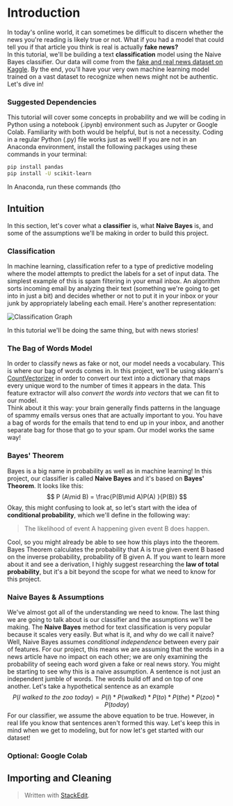 # Introduction
In today's online world, it can sometimes be difficult to discern whether the news you're reading is likely true or not. What if you had a model that could tell you if that article you think is real is actually **fake news?** <br/>In this tutorial, we'll be building a text **classification** model using the Naive Bayes classifier. Our data will come from the [fake and real news dataset on Kaggle](https://www.kaggle.com/clmentbisaillon/fake-and-real-news-dataset). By the end, you'll have your very own machine learning model trained on a vast dataset to recognize when news might not be authentic. Let's dive in!
### Suggested Dependencies
This tutorial will cover some concepts in probability and we will be coding in Python using a notebook (.ipynb) environment such as Jupyter or Google Colab. Familiarity with both would be helpful, but is not a necessity. Coding in a regular Python (.py) file works just as well!
If you are not in an Anaconda environment, install the following packages using these commands in your terminal:
```bash
pip install pandas
pip install -U scikit-learn
```
In Anaconda, run these commands (tho
## Intuition
In this section, let's cover what a **classifier** is, what **Naive Bayes** is, and some of the assumptions we'll be making in order to build this project. <br/>
### Classification
In machine learning, classification refer to a type of predictive modeling where the model attempts to predict the labels for a set of input data. The simplest example of this is spam filtering in your email inbox. An algorithm sorts incoming email by analyzing their text (something we're going to get into in just a bit) and decides whether or not to put it in your inbox or your junk by appropriately labeling each email. Here's another representation:

![Classification Graph](https://github.com/maximgeller/projects/blob/master/fake_news_naive_bayes/img/classification.png?raw=true)

In this tutorial we'll be doing the same thing, but with news stories!
### The Bag of Words Model 
In order to classify news as fake or not, our model needs a vocabulary. This is where our bag of words comes in. In this project, we'll be using sklearn's [CountVectorizer](https://scikit-learn.org/stable/modules/generated/sklearn.feature_extraction.text.CountVectorizer.html) in order to convert our text into a dictionary that maps every unique word to the number of times it appears in the data. This feature extractor will also *convert the words into vectors* that we can fit to our model. <br/>
Think about it this way: your brain generally finds patterns in the language of spammy emails versus ones that are actually important to you. You have a bag of words for the emails that tend to end up in your inbox, and another separate bag for those that go to your spam. Our model works the same way!
### Bayes' Theorem
Bayes is a big name in probability as well as in machine learning! In this project, our classifier is called **Naive Bayes** and it's based on **Bayes' Theorem**. It looks like this:
$$
P (A\mid B) =  \frac{P(B\mid A)P(A) }{P(B)}
$$
Okay, this might confusing to look at, so let's start with the idea of  **conditional probability**, which we'll define in the following way:

> The likelihood of event A happening given event B does happen.

Cool, so you might already be able to see how this plays into the theorem. Bayes Theorem calculates the probability that A is true given event B based on the inverse probability, probability of B given A. If you want to learn more about it and see a derivation, I highly suggest researching the **law of total probability**, but it's a bit beyond the scope for what we need to know for this project.
### Naive Bayes & Assumptions
We've almost got all of the understanding we need to know. The last thing we are going to talk about is our classifier and the assumptions we'll be making.
The **Naive Bayes** method for text classification is very popular because it scales very easily. But what is it, and why do we call it naive? Well, Naive Bayes assumes *conditional independence* between every pair of features. For our project, this means we are assuming that the words in a news article have no impact on each other; we are only examining the probability of seeing each word given a fake or real news story. You might be starting to see why this is a naive assumption. A sentence is not just an independent jumble of words. The words build off and on top of one another. Let's take a hypothetical sentence as an example
$$
P(I\>walked \>to\> the\> zoo\> today) = P(I) * P(walked) * P(to) * P(the) * P(zoo) * P(today)
$$
For our classifier, we assume the above equation to be true. However, in real life you know that sentences aren't formed this way. Let's keep this in mind when we get to modeling, but for now let's get started with our dataset!

### Optional: Google Colab

## Importing and Cleaning





> Written with [StackEdit](https://stackedit.io/).
<!--stackedit_data:
eyJoaXN0b3J5IjpbLTEwMDU2NjMwOTIsLTE2MTg2NDE4NjIsLT
M1MzgyMzIxNywtMTE4MjgyMDk3MCwtNDE4NjUzMDk5LC0xMjYy
NzYzNTk4LDE1ODk4NTU1NDYsLTMwOTA4MjEwMSwtMTMwNjgzOD
A5NiwtMzUxNjY0NTExLDczMDk5ODExNl19
-->